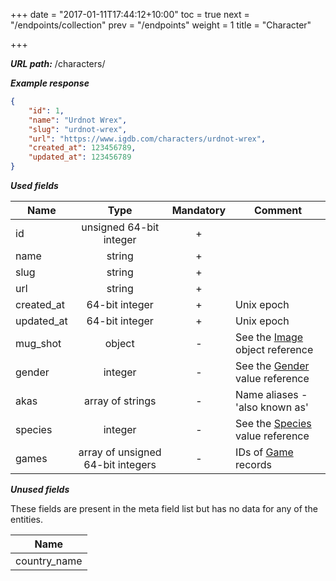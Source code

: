 +++
date = "2017-01-11T17:44:12+10:00"
toc = true
next = "/endpoints/collection"
prev = "/endpoints"
weight = 1
title = "Character"

+++

***URL path:*** /characters/

***Example response***

```json
{
    "id": 1,
    "name": "Urdnot Wrex",
    "slug": "urdnot-wrex",
    "url": "https://www.igdb.com/characters/urdnot-wrex",
    "created_at": 123456789,
    "updated_at": 123456789
}
```

***Used fields***

| Name         | Type                              | Mandatory | Comment |
| ------------ |:---------------------------------:|:---------:| ------- |
| id           | unsigned 64-bit integer           |     +     ||
| name         | string                            |     +     ||
| slug         | string                            |     +     ||
| url          | string                            |     +     ||
| created_at   | 64-bit integer                    |     +     | Unix epoch |
| updated_at   | 64-bit integer                    |     +     | Unix epoch |
| mug_shot     | object                            |     -     | See the [Image](../../misc-objects/image) object reference |
| gender       | integer                           |     -     | See the [Gender](../../enum-fields/gender) value reference |
| akas         | array of strings                  |     -     | Name aliases - 'also known as' |
| species      | integer                           |     -     | See the [Species](../../enum-fields/species) value reference |
| games        | array of unsigned 64-bit integers |     -     | IDs of [Game](../game) records |

***Unused fields***

These fields are present in the meta field list but has no data for any of the entities.

| Name |
| ---- |
| country_name |
